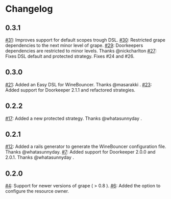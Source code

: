 Changelog
=========
## 0.3.1
[#31](https://github.com/antek-drzewiecki/wine_bouncer/pull/31): Improves support for default scopes trough DSL.
[#30](https://github.com/antek-drzewiecki/wine_bouncer/pull/30): Restricted grape dependencies to the next minor level of grape.
[#29](https://github.com/antek-drzewiecki/wine_bouncer/pull/29): Doorkeepers dependencies are restricted to minor levels. Thanks @nickcharlton
[#27](https://github.com/antek-drzewiecki/wine_bouncer/pull/27): Fixes DSL default and protected strategy. Fixes #24 and #26.

## 0.3.0
[#21](https://github.com/antek-drzewiecki/wine_bouncer/pull/21): Added an Easy DSL for WineBouncer. Thanks @masarakki .
[#23](https://github.com/antek-drzewiecki/wine_bouncer/pull/23): Added support for Doorkeeper 2.1.1 and refactored strategies.

## 0.2.2
[#17](https://github.com/antek-drzewiecki/wine_bouncer/pull/17): Added a new protected strategy. Thanks @whatasunnyday .

## 0.2.1
[#12](https://github.com/antek-drzewiecki/wine_bouncer/pull/12): Added a rails generator to generate the WineBouncer configuration file. Thanks @whatasunnyday.
[#7](https://github.com/antek-drzewiecki/wine_bouncer/pull/7): Added support for Doorkeeper 2.0.0 and 2.0.1. Thanks @whatasunnyday .

## 0.2.0
[#4](https://github.com/antek-drzewiecki/wine_bouncer/pull/4): Support for newer versions of grape ( > 0.8 ).
[#6](https://github.com/antek-drzewiecki/wine_bouncer/pull/6): Added the option to configure the resource owner.
